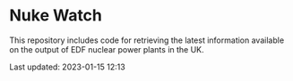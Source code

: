 # Nuke Watch

This repository includes code for retrieving the latest information available on the output of EDF nuclear power plants in the UK.

Last updated: 2023-01-15 12:13